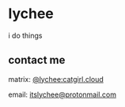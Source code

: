 # lychee

i do things

## contact me

matrix: [@lychee:catgirl.cloud](https://matrix.to/#/@lychee:catgirl.cloud)

email: [itslychee@protonmail.com](mailto:itslychee@protonmail.com?subject=from%20github)
